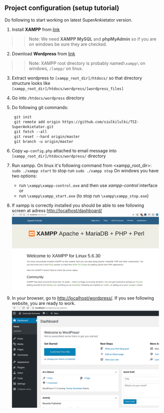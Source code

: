 ## Project configuration (setup tutorial)

Do following to start working on latest SuperAnkietator version.

1. Install **XAMPP** from [link](https://www.apachefriends.org/index.html)

>> Note: We need **XAMPP MySQL** and **phpMyAdmin** so if you are on windows be sure they are checked.
2. Download **Wordpress** from [link](https://wordpress.org/latest.zip)

>> Note: XAMPP root directory is probably named`\xampp\` on windows, `/lampp/` on linux.
3. Extract wordpress to `[xampp_root_dir]/htdocs/` so that directory structure looks like `[xampp_root_dir]/htdocs/wordpress/[wordpress_files]`
4. Go into `/htdocs/wordpress` directory
5. Do following git commands:

        git init
        git remote add origin https://github.com/siulkilulki/TSI-SuperAnkietator.git
        git fetch --all
        git reset --hard origin/master
        git branch -u origin/master
6. Copy `wp-config.php` attached to email message into `[xampp_root_dir]/htdocs/wordpress/` directory
7. Run xampp.
    On linux it's following command from <xampp_root_dir>:
        `sudo ./xampp start` to stop run `sudo ./xampp stop`
    On windows you have two options:
    * run `\xampp\xampp-control.exe` and then use *xampp-control* interface
    or
    * run `\xampp\xampp_start.exe` (to stop run `\xampp\xampp_stop.exe`)
8. If xampp is correctly installed you should be able to see following screen at adress [http://localhost/dashboard/](http://localhost/dashboard/)
![dashboard](dashboard.png)
9. In your browser, go to [http://localhost/wordpress/](http://localhost/wordpress/). If you see following website, you are ready to work.
![wordpress_site](wordpress_site.png)
